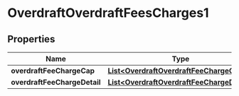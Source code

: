 
# OverdraftOverdraftFeesCharges1

## Properties
Name | Type | Description | Notes
------------ | ------------- | ------------- | -------------
**overdraftFeeChargeCap** | [**List&lt;OverdraftOverdraftFeeChargeCap&gt;**](OverdraftOverdraftFeeChargeCap.md) |  |  [optional]
**overdraftFeeChargeDetail** | [**List&lt;OverdraftOverdraftFeeChargeDetail&gt;**](OverdraftOverdraftFeeChargeDetail.md) |  |  [optional]



